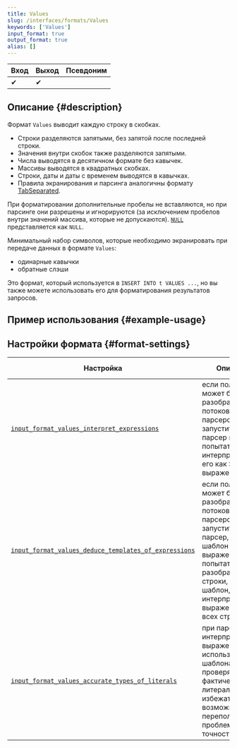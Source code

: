 ```yaml
---
title: Values
slug: /interfaces/formats/Values
keywords: ['Values']
input_format: true
output_format: true
alias: []
---
```


| Вход | Выход | Псевдоним |
|------|-------|-----------|
| ✔    | ✔     |           |

## Описание {#description}

Формат `Values` выводит каждую строку в скобках.

- Строки разделяются запятыми, без запятой после последней строки.
- Значения внутри скобок также разделяются запятыми.
- Числа выводятся в десятичном формате без кавычек.
- Массивы выводятся в квадратных скобках.
- Строки, даты и даты с временем выводятся в кавычках.
- Правила экранирования и парсинга аналогичны формату [TabSeparated](TabSeparated/TabSeparated.md).

При форматировании дополнительные пробелы не вставляются, но при парсинге они разрешены и игнорируются (за исключением пробелов внутри значений массива, которые не допускаются).
[`NULL`](/sql-reference/syntax.md) представляется как `NULL`.

Минимальный набор символов, которые необходимо экранировать при передаче данных в формате `Values`:
- одинарные кавычки
- обратные слэши

Это формат, который используется в `INSERT INTO t VALUES ...`, но вы также можете использовать его для форматирования результатов запросов.

## Пример использования {#example-usage}

## Настройки формата {#format-settings}

| Настройка                                                                                                                                                      | Описание                                                                                                                                                                                    | По умолчанию |
|---------------------------------------------------------------------------------------------------------------------------------------------------------------|--------------------------------------------------------------------------------------------------------------------------------------------------------------------------------------------|--------------|
| [`input_format_values_interpret_expressions`](../../operations/settings/settings-formats.md/#input_format_values_interpret_expressions)                     | если поле не может быть разобрано потоковым парсером, запустить SQL парсер и попытаться интерпретировать его как SQL выражение.                                                           | `true`       |
| [`input_format_values_deduce_templates_of_expressions`](../../operations/settings/settings-formats.md/#input_format_values_deduce_templates_of_expressions) | если поле не может быть разобрано потоковым парсером, запустить SQL парсер, вывести шаблон SQL выражения, попытаться разобрать все строки, используя шаблон, а затем интерпретировать выражение для всех строк. | `true`       |
| [`input_format_values_accurate_types_of_literals`](../../operations/settings/settings-formats.md/#input_format_values_accurate_types_of_literals)           | при парсинге и интерпретации выражений с использованием шаблона, проверять фактический тип литерала, чтобы избежать возможного переполнения и проблем с точностью.                        | `true`       |
